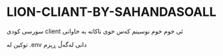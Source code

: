 # LION-CLIANT-BY-SAHANDASOALL
سورسی کودی client ئی خوم  خوم نوسینم کەس خوی ناکاتە بە خاوانی

توکین لە .env دانی
 لەگەڵ ڕیزم
